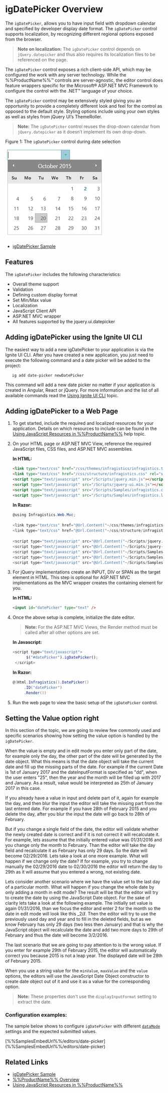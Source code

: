 ﻿<!--
|metadata|
{
    "fileName": "igdatepicker-overview",
    "controlName": "igDatePicker",
    "tags": ["Editing","Getting Started"]
}
|metadata|
-->

# igDatePicker Overview


The `igDatePicker`, allows you to have input field with dropdown calendar and specified by developer display date format. The `igDatePicker` control supports localization, by recognizing different regional options exposed from the browser.

> **Note on localization:** The `igDatePicker` control depends on `jQuery.datepicker` and thus also requires its localization files to be referenced on the page.

The `igDatePicker` control exposes a rich client-side API, which may be configured the work with any server technology. While the %%ProductName%%™ controls are server-agnostic, the editor control does feature wrappers specific for the Microsoft® ASP.NET MVC Framework to configure the control with the .NET™ language of your choice.

The `igDatePicker` control may be extensively styled giving you an opportunity to provide a completely different look and feel for the control as opposed to the default style. Styling options include using your own styles as well as styles from jQuery UI’s ThemeRoller.

> **Note:** The `igDatePicker` control reuses the drop-down calendar from `jQuery.datepicker` as it doesn’t implement its own drop-down.

Figure 1: The `igDatePicker` control during date selection

![](images/igDatePicker_Overview_Pic1.png)

-   [igDatePicker Sample](%%SamplesUrl%%/editors/date-picker-overview)

## Features

The `igDatePicker` includes the following characteristics:

-   Overall theme support
-   Validation
-   Defining custom display format
-   Set Min/Max value
-   Localization
-   JavaScript Client API
-   ASP.NET MVC wrapper
-   All features supported by the jquery.ui.datepicker

## Adding igDatePicker using the Ignite UI CLI

The easiest way to add a new igDatePicker to your application is via the Ignite UI CLI. After you have created a new application, you just need to execute the following command and a date picker will be added to the project:
```
   ig add date-picker newDatePicker
```

This command will add a new date picker no matter if your application is created in Angular, React or jQuery.
For more information and the list of all available commands read the [Using Ignite UI CLI](Using-Ignite-UI-CLI.html) topic.

## Adding igDatePicker to a Web Page

1.  To get started, include the required and localized resources for your application. Details on which resources to include can be found in the [Using JavaScript Resources in %%ProductName%%](Deployment-Guide-JavaScript-Resources.html) help topic.
2.  On your HTML page or ASP.NET MVC View, reference the required JavaScript files, CSS files, and ASP.NET MVC assemblies.

    **In HTML:**

    ```html
    <link type="text/css" href="/css/themes/infragistics/infragistics.theme.css" rel="stylesheet" />
    <link type="text/css" href="/css/structure/infragistics.css" rel="stylesheet" />
    <script type="text/javascript" src="/Scripts/jquery.min.js"></script>
    <script type="text/javascript" src="/Scripts/jquery-ui.min.js"></script>
    <script type="text/javascript" src="/Scripts/Samples/infragistics.core.js"></script>
	<script type="text/javascript" src="/Scripts/Samples/infragistics.lob.js"></script>
    ```

    **In Razor:**

    ```csharp
    @using Infragistics.Web.Mvc;

    <link type="text/css" href="@Url.Content("~/css/themes/infragistics/infragistics.theme.css")" rel="stylesheet" />
    <link type="text/css" href="@Url.Content("~/css/structure/infragistics.css")" rel="stylesheet" />

    <script type="text/javascript" src="@Url.Content("~/Scripts/jquery.min.js")"></script>
    <script type="text/javascript" src="@Url.Content("~/Scripts/jquery-ui.min.js")"></script>
    <script type="text/javascript" src="@Url.Content("~/Scripts/Samples/infragistics.core.js")"></script>
	<script type="text/javascript" src="@Url.Content("~/Scripts/Samples/infragistics.lob.js")"></script>
    <script type="text/javascript" src="@Url.Content("~/Scripts/Samples/modules/i18n/regional/infragistics.ui.regional-en.js")"></script>
    ```

3.  For jQuery implementations create an INPUT, DIV or SPAN as the target element in HTML. This step is optional for ASP.NET MVC implementations as the MVC wrapper creates the containing element for you.

    **In HTML:**

    ```html
    <input id="datePicker" type="text" />
    ```

4.  Once the above setup is complete, initialize the date editor.

    > **Note:** For the ASP.NET MVC Views, the Render method must be called after all other options are set.

    **In Javascript:**

    ```js
    <script type="text/javascript">
          $("#datePicker").igDatePicker();
     </script>
    ```

    **In Razor:**

    ```csharp
    @(Html.Infragistics().DatePicker()
         .ID("datePicker")
         .Render())
    ```

5.  Run the web page to view the basic setup of the `igDatePicker` control.

## Setting the Value option right

In this section of the topic, we are going to review few commonly used and specific scenarios showing how setting the value option is handled by the `igDatePicker`.

When the value is empty and in edit mode you enter only part of the date, for example only the day, the other part of the date will be generated by the date object. What this means is that the date object will take the current date and fill up the missing parts of the date. For example if the current Date is 1st of January 2017 and the dateInputFormat is specified as "dd", when the user enters "25", then the year and the month will be filled up with 2017 and January. As a result, value would be interpreted as 25th of January 2017 in this case.

If you already have a value in input and delete part of it, again for example the day, and then blur the input the editor will take the missing part from the last entered date. For example if you have 28th of February 2015 and you delete the day, after you blur the input the date will go back to 28th of February.

But if you change a single field of the date, the editor will validate whether the newly created date is correct and if it is not correct it will recalculate it. For example, lets assume that the initially entered value was 01/31/2016 and you change only the month to February. Than the editor will take the day field and recalculate it as February has only 29 days. So the date will become 02/29/2016. Lets take a look at one more example. What will happen if we change only the date? If for example, you try to change manually the 02/29/2016 date to 02/30/2016 the editor will return the day to 29th as it will assume that you entered a wrong, not existing date.

Lets consider another scenario where we have the value set to the last day of a particular month. What will happen if you change the whole date by only adding a month in edit mode? The result will be that the editor will try to create the date by using the JavaScript Date object. For the sake of clarity lets take a look at the following example. The initially set value is again 01/31/2016, than we focus the editor and enter 2 for the month so the date in edit mode will look like this _2/__/__. Then the editor will try to use the previously used day and year and to fill in the deleted fields, but as we know February has only 29 days (two less then January) and that is why the JavaScript object will recalculate the date and add two more days to 29th of February and thus the date will become 3/2/2016.

The last scenario that we are going to pay attention to is the wrong value. If you enter for example 29th of February 2015, the editor will automatically correct you because 2015 is not a leap year. The displayed date will be 28th of February 2015. 

When you use a string value for the `minValue`, `maxValue` and the `value` options, the editors will use the JavaScript Date Object constructor to create date object out of it and use it as a value for the corresponding option.
 >**Note:** These properties don't use the `displayInputFormat` setting to extract the date. 


### Configuration examples:
The sample below shows to configure `igDatePicker` with different [`dataMode`](%%jQueryApiUrl%%/ui.igdatepicker#options:dataMode) settings and the expected submitted values.

<div class="embed-sample">
   [%%SamplesEmbedUrl%%/editors/date-picker](%%SamplesEmbedUrl%%/editors/date-picker)
</div>

## Related Links

-   [igDatePicker Sample](%%SamplesUrl%%/editors/date-picker-overview)
-   [%%ProductName%% Overview](NetAdvantage-for-jQuery-Overview.html)  
-   [Using JavaScript Resources in %%ProductName%%](Deployment-Guide-JavaScript-Resources.html)
